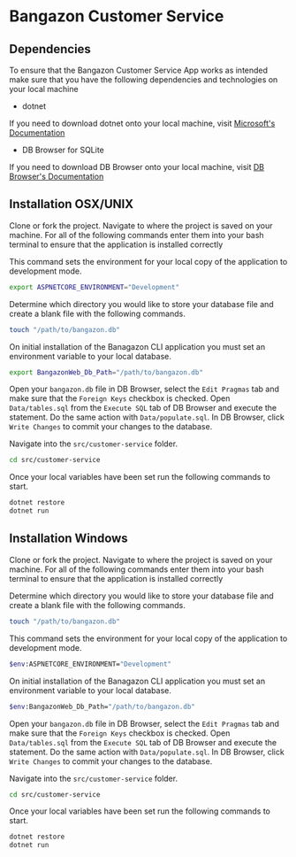 # Bangazon Customer Service

## Dependencies

To ensure that the  Bangazon Customer Service App works as intended make sure that you have the following dependencies and technologies on your local machine

- dotnet 

If you need to download dotnet onto your local machine, visit [Microsoft's Documentation](https://www.microsoft.com/en-us/download/details.aspx?id=30653)

- DB Browser for SQLite

If you need to download DB Browser onto your local machine, visit [DB Browser's Documentation](http://sqlitebrowser.org/)

## Installation OSX/UNIX

Clone or fork the project. Navigate to where the project is saved on your machine. For all of the following commands enter them into your bash terminal to ensure that the application is installed correctly


This command sets the environment for your local copy of the application to development mode.
```Bash
export ASPNETCORE_ENVIRONMENT="Development"
```

Determine which directory you would like to store your database file and create a blank file with the following commands.
```Bash
touch "/path/to/bangazon.db"
```

On initial installation of the Banagazon CLI application you must set an environment variable to your local database.
```Bash
export BangazonWeb_Db_Path="/path/to/bangazon.db"
```

Open your `bangazon.db` file in DB Browser, select the `Edit Pragmas` tab and make sure that the `Foreign Keys` checkbox is checked. Open `Data/tables.sql` from the `Execute SQL` tab of DB Browser and execute the statement. Do the same action with `Data/populate.sql`. In DB Browser, click `Write Changes` to commit your changes to the database.

Navigate into the `src/customer-service` folder.

```Bash
cd src/customer-service
```

Once your local variables have been set run the following commands to start.
```Bash
dotnet restore
dotnet run
```

## Installation Windows

Clone or fork the project. Navigate to where the project is saved on your machine. For all of the following commands enter them into your bash terminal to ensure that the application is installed correctly


Determine which directory you would like to store your database file and create a blank file with the following commands.
```Bash
touch "/path/to/bangazon.db"
```

This command sets the environment for your local copy of the application to development mode.
```Bash
$env:ASPNETCORE_ENVIRONMENT="Development"
```

On initial installation of the Banagazon CLI application you must set an environment variable to your local database.
```Bash
$env:BangazonWeb_Db_Path="/path/to/bangazon.db"
```

Open your `bangazon.db` file in DB Browser, select the `Edit Pragmas` tab and make sure that the `Foreign Keys` checkbox is checked. Open `Data/tables.sql` from the `Execute SQL` tab of DB Browser and execute the statement. Do the same action with `Data/populate.sql`. In DB Browser, click `Write Changes` to commit your changes to the database.

Navigate into the `src/customer-service` folder.

```Bash
cd src/customer-service
```

Once your local variables have been set run the following commands to start.
```Bash
dotnet restore
dotnet run
```
